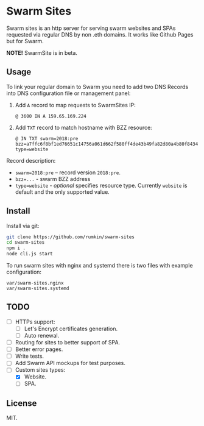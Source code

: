 # Swarm Sites

Swarm sites is an http server for serving swarm websites and SPAs requested via
regular DNS by non .eth domains. It works like Github Pages but for Swarm.

**NOTE!** SwarmSite is in beta.

## Usage

To link your regular domain to Swarm you need to add two DNS Records into DNS
configuration file or management panel:

1. Add `A` record to map requests to SwarmSites IP:
    ```text
    @ 3600 IN A 159.65.169.224
    ```
2. Add `TXT` record to match hostname with BZZ resource:
    ```text
    @ IN TXT swarm=2018:pre bzz=a7ffc6f8bf1ed76651c14756a061d662f580ff4de43b49fa82d80a4b80f8434a type=website
    ```

Record description:

* `swarm=2018:pre` – record version `2018:pre`.
* `bzz=...` - swarm BZZ address
* `type=website` - _optional_ specifies resource type. Currently `website` is
default and the only supported value.

## Install

Install via git:

```bash
git clone https://github.com/rumkin/swarm-sites
cd swarm-sites
npm i .
node cli.js start
```

To run swarm sites with nginx and systemd there is two files with example configuration:

```text
var/swarm-sites.nginx
var/swarm-sites.systemd
```

## TODO

* [ ] HTTPs support:
    * [ ] Let's Encrypt certificates generation.
    * [ ] Auto renewal.
* [ ] Routing for sites to better support of SPA.
* [ ] Better error pages.
* [ ] Write tests.
* [ ] Add Swarm API mockups for test purposes.
* [ ] Custom sites types:
    * [x] Website.
    * [ ] SPA.

## License

MIT.
